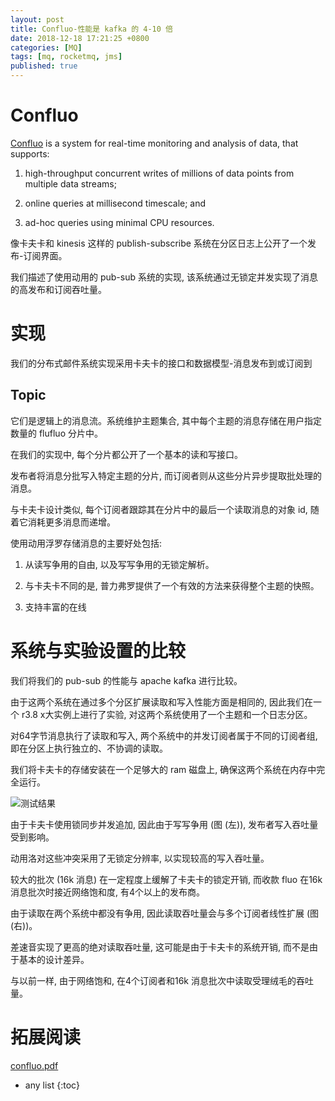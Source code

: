 ```yaml
---
layout: post
title: Confluo-性能是 kafka 的 4-10 倍
date: 2018-12-18 17:21:25 +0800
categories: [MQ]
tags: [mq, rocketmq, jms]
published: true
---
```


# Confluo

[Confluo](https://github.com/ucbrise/confluo) is a system for real-time monitoring and analysis of data, that supports:

1. high-throughput concurrent writes of millions of data points from multiple data streams;

2. online queries at millisecond timescale; and

3. ad-hoc queries using minimal CPU resources.


像卡夫卡和 kinesis 这样的 publish-subscribe 系统在分区日志上公开了一个发布-订阅界面。

我们描述了使用动用的 pub-sub 系统的实现, 该系统通过无锁定并发实现了消息的高发布和订阅吞吐量。

# 实现

我们的分布式邮件系统实现采用卡夫卡的接口和数据模型-消息发布到或订阅到

## Topic

它们是逻辑上的消息流。系统维护主题集合, 其中每个主题的消息存储在用户指定数量的 flufluo 分片中。

在我们的实现中, 每个分片都公开了一个基本的读和写接口。

发布者将消息分批写入特定主题的分片, 而订阅者则从这些分片异步提取批处理的消息。

与卡夫卡设计类似, 每个订阅者跟踪其在分片中的最后一个读取消息的对象 id, 随着它消耗更多消息而递增。

使用动用浮罗存储消息的主要好处包括:

1. 从读写争用的自由, 以及写写争用的无锁定解析。

2. 与卡夫卡不同的是, 普力弗罗提供了一个有效的方法来获得整个主题的快照。

3. 支持丰富的在线

# 系统与实验设置的比较

我们将我们的  pub-sub 的性能与 apache kafka 进行比较。

由于这两个系统在通过多个分区扩展读取和写入性能方面是相同的, 因此我们在一个 r3.8 x大实例上进行了实验, 对这两个系统使用了一个主题和一个日志分区。

对64字节消息执行了读取和写入, 两个系统中的并发订阅者属于不同的订阅者组, 即在分区上执行独立的、不协调的读取。

我们将卡夫卡的存储安装在一个足够大的 ram 磁盘上, 确保这两个系统在内存中完全运行。

![测试结果](https://ucbrise.github.io/confluo/img/pub_sub_perf.png)

由于卡夫卡使用锁同步并发追加, 因此由于写写争用 (图 (左)), 发布者写入吞吐量受到影响。

动用洛对这些冲突采用了无锁定分辨率, 以实现较高的写入吞吐量。

较大的批次 (16k 消息) 在一定程度上缓解了卡夫卡的锁定开销, 而收款 fluo 在16k 消息批次时接近网络饱和度, 有4个以上的发布商。

由于读取在两个系统中都没有争用, 因此读取吞吐量会与多个订阅者线性扩展 (图 (右))。

差速音实现了更高的绝对读取吞吐量, 这可能是由于卡夫卡的系统开销, 而不是由于基本的设计差异。

与以前一样, 由于网络饱和, 在4个订阅者和16k 消息批次中读取受理绒毛的吞吐量。

# 拓展阅读

[confluo.pdf](https://people.eecs.berkeley.edu/~anuragk/papers/confluo.pdf)

* any list
{:toc}